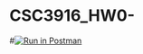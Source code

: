 # CSC3916_HW0-
#[![Run in Postman](https://run.pstmn.io/button.svg)](https://app.getpostman.com/run-collection/58755114d009260551d5#?env%5BHomework%200%5D=W10=)
